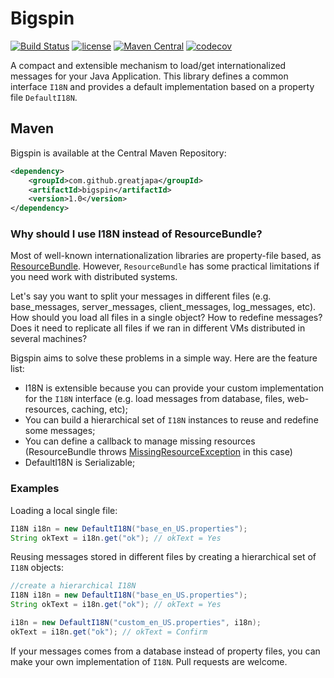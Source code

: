 # Bigspin 

[![Build Status](https://travis-ci.org/greatjapa/bigspin.svg?branch=master)](https://travis-ci.org/greatjapa/bigspin)
[![license](https://img.shields.io/github/license/mashape/apistatus.svg?maxAge=2592000)](https://github.com/greatjapa/bigspin/blob/master/LICENSE)
[![Maven Central](https://maven-badges.herokuapp.com/maven-central/com.github.greatjapa/bigspin/badge.svg)](https://maven-badges.herokuapp.com/maven-central/com.github.greatjapa/bigspin)
[![codecov](https://codecov.io/gh/greatjapa/bigspin/branch/master/graph/badge.svg)](https://codecov.io/gh/greatjapa/bigspin)

A compact and extensible mechanism to load/get internationalized messages for your Java Application. This library defines a common interface `I18N` and provides a default implementation based on a property file `DefaultI18N`. 

## Maven
Bigspin is available at the Central Maven Repository:

```xml
<dependency>
    <groupId>com.github.greatjapa</groupId>
    <artifactId>bigspin</artifactId>
    <version>1.0</version>
</dependency>
```

### Why should I use I18N instead of ResourceBundle?

Most of well-known internationalization libraries are property-file based, as [ResourceBundle](https://docs.oracle.com/javase/8/docs/api/java/util/ResourceBundle.html). However, `ResourceBundle` has some practical limitations if you need work with distributed systems.

Let's say you want to split your messages in different files (e.g. base_messages, server_messages, client_messages, log_messages, etc). How should you load all files in a single object? How to redefine messages? Does it need to replicate all files if we ran in different VMs distributed in several machines?

Bigspin aims to solve these problems in a simple way. Here are the feature list: 

- I18N is extensible because you can provide your custom implementation for the `I18N` interface (e.g. load messages from database, files, web-resources, caching, etc);
- You can build a hierarchical set of `I18N` instances to reuse and redefine some messages;
- You can define a callback to manage missing resources (ResourceBundle throws [MissingResourceException](https://docs.oracle.com/javase/8/docs/api/java/util/MissingResourceException.html) in this case)
- DefaultI18N is Serializable;

### Examples

Loading a local single file:

```Java
I18N i18n = new DefaultI18N("base_en_US.properties");
String okText = i18n.get("ok"); // okText = Yes 
```

Reusing messages stored in different files by creating a hierarchical set of `I18N` objects:

```Java
//create a hierarchical I18N
I18N i18n = new DefaultI18N("base_en_US.properties");
String okText = i18n.get("ok"); // okText = Yes 

i18n = new DefaultI18N("custom_en_US.properties", i18n);
okText = i18n.get("ok"); // okText = Confirm 
```
If your messages comes from a database instead of property files, you can make your own implementation of `I18N`. Pull requests are welcome.
